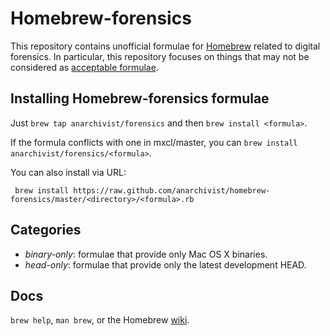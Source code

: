 Homebrew-forensics
==================

This repository contains unofficial formulae for [Homebrew](https://github.com/mxcl/homebrew) related to digital forensics. In particular, this repository focuses on things that may not be considered as [acceptable formulae](https://github.com/mxcl/homebrew/wiki/Acceptable-Formula).

Installing Homebrew-forensics formulae
--------------------------------------

Just `brew tap anarchivist/forensics` and then `brew install <formula>`.

If the formula conflicts with one in mxcl/master, you can `brew install anarchivist/forensics/<formula>`.

You can also install via URL:

     brew install https://raw.github.com/anarchivist/homebrew-forensics/master/<directory>/<formula>.rb

Categories
----------

* *binary-only*: formulae that provide only Mac OS X binaries.
* *head-only*: formulae that provide only the latest development HEAD.

Docs
----

`brew help`, `man brew`, or the Homebrew [wiki](http://wiki.github.com/mxcl/homebrew).